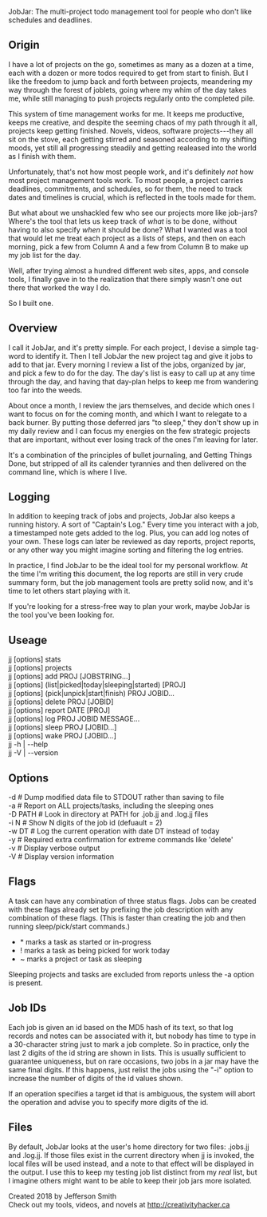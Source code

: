 JobJar: The multi-project todo management tool for people who don't like schedules and deadlines.

Origin
------
I have a lot of projects on the go, sometimes as many as a dozen at a time, each with a dozen or more todos required to get from start to finish. But I like the freedom to jump back and forth between projects, meandering my way through the forest of joblets, going where my whim of the day takes me, while still managing to push projects regularly onto the completed pile.

This system of time management works for me. It keeps me productive, keeps me creative, and despite the seeming chaos of my path through it all, projects keep getting finished. Novels, videos, software projects---they all sit on the stove, each getting stirred and seasoned according to my shifting moods, yet still all progressing steadily and getting realeased into the world as I finish with them.

Unfortunately, that's not how most people work, and it's definitely _not_ how most project management tools work. To most people, a project carries deadlines, commitments, and schedules, so for them, the need to track dates and timelines is crucial, which is reflected in the tools made for them. 

But what about we unshackled few who see our projects more like job-jars? Where's the tool that lets us keep track of _what_ is to be done, without having to also specify _when_ it should be done? What I wanted was a tool that would let me treat each project as a lists of steps, and then on each morning, pick a few from Column A and a few from Column B to make up my job list for the day.

Well, after trying almost a hundred different web sites, apps, and console tools, I finally gave in to the realization that there simply wasn't one out there that worked the way I do. 

So I built one.

Overview
--------
I call it JobJar, and it's pretty simple. For each project, I devise a simple tag-word to identify it. Then I tell JobJar the new project tag and give it jobs to add to that jar. Every morning I review a list of the jobs, organized by jar, and pick a few to do for the day. The day's list is easy to call up at any time through the day, and having that day-plan helps to keep me from wandering too far into the weeds.

About once a month, I review the jars themselves, and decide which ones I want to focus on for the coming month, and which I want to relegate to a back burner. By putting those deferred jars "to sleep," they don't show up in my daily review and I can focus my energies on the few strategic projects that are important, without ever losing track of the ones I'm leaving for later.

It's a combination of the principles of bullet journaling, and Getting Things Done, but stripped of all its calender tyrannies and then delivered on the command line, which is where I live.

Logging
-------
In addition to keeping track of jobs and projects, JobJar also keeps a running history. A sort of "Captain's Log." Every time you interact with a job, a timestamped note gets added to the log. Plus, you can add log notes of your own. These logs can later be reviewed as day reports, project reports, or any other way you might imagine sorting and filtering the log entries.

In practice, I find JobJar to be the ideal tool for my personal workflow. At the time I'm writing this document, the log reports are still in very crude summary form, but the job management tools are pretty solid now, and it's time to let others start playing with it. 

If you're looking for a stress-free way to plan your work, maybe JobJar is the tool you've been looking for.


Useage
------

   jj [options] stats  
   jj [options] projects  
   jj [options] add PROJ [JOBSTRING...]  
   jj [options] (list|picked|today|sleeping|started) [PROJ]  
   jj [options] (pick|unpick|start|finish) PROJ JOBID...  
   jj [options] delete PROJ [JOBID]  
   jj [options] report DATE [PROJ]  
   jj [options] log PROJ JOBID MESSAGE...  
   jj [options] sleep PROJ [JOBID...]  
   jj [options] wake PROJ [JOBID...]  
   jj -h | --help  
   jj -V | --version  

Options
-------
   -d      # Dump modified data file to STDOUT rather than saving to file  
   -a      # Report on ALL projects/tasks, including the sleeping ones  
   -D PATH # Look in directory at PATH for .job.jj and .log.jj files  
   -i N    # Show N digits of the job id (defuault = 2)  
   -w DT   # Log the current operation with date DT instead of today  
   -y      # Required extra confirmation for extreme commands like 'delete'  
   -v      # Display verbose output  
   -V      # Display version information  

Flags
-----

A task can have any combination of three status flags. Jobs can be created with these flags already set by prefixing the job description with any combination of these flags. (This is faster than creating the job and then running sleep/pick/start commands.) 

 - &ast; marks a task as started or in-progress  
 - ! marks a task as being picked for work today  
 - ~ marks a project or task as sleeping  

Sleeping projects and tasks are excluded from reports unless the -a option is present.

Job IDs
-------
Each job is given an id based on the MD5 hash of its text, so that log records and notes can be associated with it, but nobody has time to type in a 30-character string just to mark a job complete. So in practice, only the last 2 digits of the id string are shown in lists. This is usually sufficient to guarantee uniqueness, but on rare occasions, two jobs in a jar may have the same final digits. If this happens, just relist the jobs using the "-i" option to increase the number of digits of the id values shown.

If an operation specifies a target id that is ambiguous, the system will abort the operation and advise you to specify more digits of the id.

Files
-----
By default, JobJar looks at the user's home directory for two files: .jobs.jj and .log.jj. If those files exist in the current directory when jj is invoked, the local files will be used instead, and a note to that effect will be displayed in the output. I use this to keep my testing job list distinct from my _real_ list, but I imagine others might want to be able to keep their job jars more isolated.



Created 2018 by Jefferson Smith  
Check out my tools, videos, and novels at http://creativityhacker.ca
